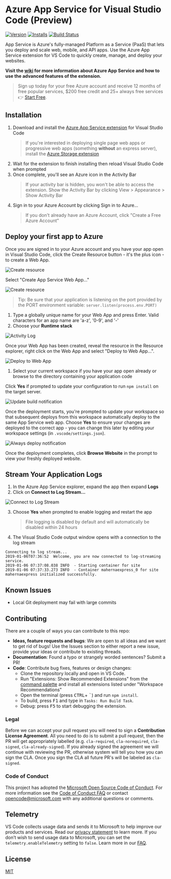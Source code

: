 # Azure App Service for Visual Studio Code (Preview)

<!-- region exclude-from-marketplace -->

[![Version](https://img.shields.io/visual-studio-marketplace/v/ms-azuretools.vscode-azureappservice.svg)](https://marketplace.visualstudio.com/items?itemName=ms-azuretools.vscode-azureappservice)
[![Installs](https://img.shields.io/visual-studio-marketplace/i/ms-azuretools.vscode-azureappservice.svg)](https://marketplace.visualstudio.com/items?itemName=ms-azuretools.vscode-azureappservice)
[![Build Status](https://dev.azure.com/ms-azuretools/AzCode/_apis/build/status/vscode-azureappservice)](https://dev.azure.com/ms-azuretools/AzCode/_build/latest?definitionId=5)

<!-- endregion exclude-from-marketplace -->

App Service is Azure's fully-managed Platform as a Service (PaaS) that lets you
deploy and scale web, mobile, and API apps. Use the Azure App Service extension
for VS Code to quickly create, manage, and deploy your websites.

**Visit the [wiki](https://github.com/Microsoft/vscode-azureappservice/wiki) for
more information about Azure App Service and how to use the advanced features of
the extension.**

> Sign up today for your free Azure account and receive 12 months of free
> popular services, $200 free credit and 25+ always free services 👉
> [Start Free](https://azure.microsoft.com/free/open-source).

## Installation

1. Download and install the
   [Azure App Service extension](https://marketplace.visualstudio.com/items?itemName=ms-azuretools.vscode-azureappservice)
   for Visual Studio Code
    > If you're interested in deploying single page web apps or progressive web
    > apps (something **without** an express server), install the
    > [Azure Storage extension](https://marketplace.visualstudio.com/items?itemName=ms-azuretools.vscode-azurestorage)
2. Wait for the extension to finish installing then reload Visual Studio Code
   when prompted
3. Once complete, you'll see an Azure icon in the Activity Bar
    > If your activity bar is hidden, you won't be able to access the extension.
    > Show the Activity Bar by clicking View > Appearance > Show Activity Bar
4. Sign in to your Azure Account by clicking Sign in to Azure…
    > If you don't already have an Azure Account, click "Create a Free Azure
    > Account"

## Deploy your first app to Azure

Once you are signed in to your Azure account and you have your app open in
Visual Studio Code, click the Create Resource button - it's the plus icon - to
create a Web App.

![Create resource](resources/readme/createResource.png)

Select "Create App Service Web App..."

![Create resource](resources/readme/createWebApp.png)

> Tip: Be sure that your application is listening on the port provided by the
> PORT environment variable: `server.listen(process.env.PORT)`

1. Type a globally unique name for your Web App and press Enter. Valid
   characters for an app name are 'a-z', '0-9', and '-'
2. Choose your **Runtime stack**

![Activity Log](resources/readme/activityLog.png)

Once your Web App has been created, reveal the resource in the Resource
explorer, right click on the Web App and select "Deploy to Web App...".

![Deploy to Web App](resources/readme/deployToWebApp.png)

1. Select your current workspace if you have your app open already or browse to
   the directory containing your application code

Click **Yes** if prompted to update your configuration to run `npm install` on
the target server.

![Update build notification](resources/readme/update-build-notification.png)

Once the deployment starts, you're prompted to update your workspace so that
subsequent deploys from this workspace automatically deploy to the same App
Service web app. Choose **Yes** to ensure your changes are deployed to the
correct app - you can change this later by editing your workspace settings (in
`.vscode/settings.json`).

![Always deploy notification](resources/readme/always-deploy-notification.png)

Once the deployment completes, click **Browse Website** in the prompt to view
your freshly deployed website.

## Stream Your Application Logs

1. In the Azure App Service explorer, expand the app then expand **Logs**
2. Click on **Connect to Log Stream...**

![Connect to Log Stream](resources/readme/connectToLogStream.png)

3. Choose **Yes** when prompted to enable logging and restart the app
    > File logging is disabled by default and will automatically be disabled
    > within 24 hours
4. The Visual Studio Code output window opens with a connection to the log
   stream

```
Connecting to log stream...
2019-01-06T07:36:52  Welcome, you are now connected to log-streaming service.
2019-01-06 07:37:08.038 INFO  - Starting container for site
2019-01-06 07:37:33.273 INFO  - Container mahernaexpress_0 for site mahernaexpress initialized successfully.
```

## Known Issues

-   Local Git deployment may fail with large commits

<!-- region exclude-from-marketplace -->

## Contributing

There are a couple of ways you can contribute to this repo:

-   **Ideas, feature requests and bugs**: We are open to all ideas and we want
    to get rid of bugs! Use the Issues section to either report a new issue,
    provide your ideas or contribute to existing threads.
-   **Documentation**: Found a typo or strangely worded sentences? Submit a PR!
-   **Code**: Contribute bug fixes, features or design changes:
    -   Clone the repository locally and open in VS Code.
    -   Run "Extensions: Show Recommended Extensions" from the
        [command palette](https://code.visualstudio.com/docs/getstarted/userinterface#_command-palette)
        and install all extensions listed under "Workspace Recommendations"
    -   Open the terminal (press <kbd>CTRL</kbd>+ <kbd>\`</kbd>) and run
        `npm install`.
    -   To build, press <kbd>F1</kbd> and type in `Tasks: Run Build Task`.
    -   Debug: press <kbd>F5</kbd> to start debugging the extension.

### Legal

Before we can accept your pull request you will need to sign a **Contribution
License Agreement**. All you need to do is to submit a pull request, then the PR
will get appropriately labelled (e.g. `cla-required`, `cla-norequired`,
`cla-signed`, `cla-already-signed`). If you already signed the agreement we will
continue with reviewing the PR, otherwise system will tell you how you can sign
the CLA. Once you sign the CLA all future PR's will be labeled as `cla-signed`.

### Code of Conduct

This project has adopted the
[Microsoft Open Source Code of Conduct](https://opensource.microsoft.com/codeofconduct/).
For more information see the
[Code of Conduct FAQ](https://opensource.microsoft.com/codeofconduct/faq/) or
contact [opencode@microsoft.com](mailto:opencode@microsoft.com) with any
additional questions or comments.

<!-- endregion exclude-from-marketplace -->

## Telemetry

VS Code collects usage data and sends it to Microsoft to help improve our
products and services. Read our
[privacy statement](https://go.microsoft.com/fwlink/?LinkID=528096&clcid=0x409)
to learn more. If you don’t wish to send usage data to Microsoft, you can set
the `telemetry.enableTelemetry` setting to `false`. Learn more in our
[FAQ](https://code.visualstudio.com/docs/supporting/faq#_how-to-disable-telemetry-reporting).

## License

[MIT](LICENSE.md)
